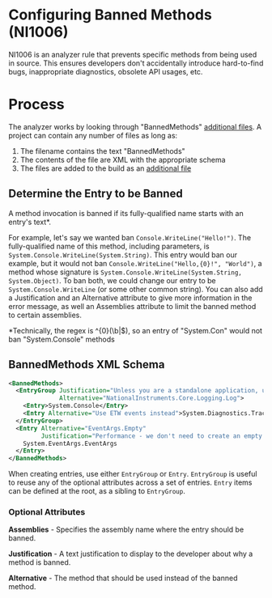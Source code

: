 # Configuring Banned Methods (NI1006)

NI1006 is an analyzer rule that prevents specific methods from being used in source. This ensures developers don't accidentally introduce hard-to-find bugs, inappropriate diagnostics, obsolete API usages, etc.

# Process

The analyzer works by looking through "BannedMethods" [additional files](https://github.com/dotnet/roslyn/blob/master/docs/analyzers/Using%20Additional%20Files.md). A project can contain any number of files as long as:


1. The filename contains the text "BannedMethods"
2. The contents of the file are XML with the appropriate schema
3. The files are added to the build as an [additional file](https://github.com/dotnet/roslyn/blob/master/docs/analyzers/Using%20Additional%20Files.md)

## Determine the Entry to be Banned

A method invocation is banned if its fully-qualified name starts with an entry's text*. 

For example, let's say we wanted ban `Console.WriteLine("Hello!")`. The fully-qualified name of this method, including parameters, is `System.Console.WriteLine(System.String)`. This entry would ban our example, but it would not ban `Console.WriteLine("Hello,{0}!", "World")`, a method whose signature is `System.Console.WriteLine(System.String, System.Object)`. To ban both, we could change our entry to be `System.Console.WriteLine` (or some other common string).  You can also add a Justification and an Alternative attribute to give more information in the error message, as well an Assemblies attribute to limit the banned method to certain assemblies.

*Technically, the regex is ^{0}(\b|$), so an entry of "System.Con" would not ban "System.Console" methods

## BannedMethods XML Schema

```xml
<BannedMethods>
  <EntryGroup Justification="Unless you are a standalone application, use the logging API"
              Alternative="NationalInstruments.Core.Logging.Log">
    <Entry>System.Console</Entry>
    <Entry Alternative="Use ETW events instead">System.Diagnostics.Trace</Entry>    
  </EntryGroup>
  <Entry Alternative="EventArgs.Empty"
         Justification="Performance - we don't need to create an empty object each time we raise a standard event.">
    System.EventArgs.EventArgs
  </Entry>
</BannedMethods>
```

When creating entries, use either `EntryGroup` or `Entry`. `EntryGroup` is useful to reuse any of the optional attributes across a set of entries. `Entry` items can be defined at the root, as a sibling to `EntryGroup`.

### Optional Attributes

**Assemblies** - Specifies the assembly name where the entry should be banned.

**Justification** - A text justification to display to the developer about why a method is banned.

**Alternative** - The method that should be used instead of the banned method.